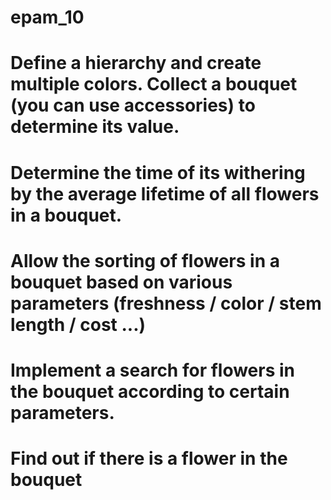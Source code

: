 # epam_10


# Define a hierarchy and create multiple colors. Collect a bouquet (you can use accessories) to determine its value.
# Determine the time of its withering by the average lifetime of all flowers in a bouquet.
# Allow the sorting of flowers in a bouquet based on various parameters (freshness / color / stem length / cost ...)
# Implement a search for flowers in the bouquet according to certain parameters.
# Find out if there is a flower in the bouquet
